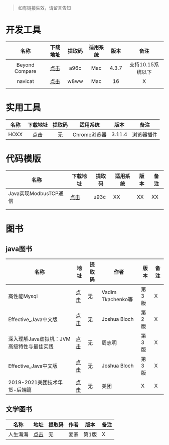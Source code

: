 

> 如有链接失效，请留言告知



# 开发工具

|      名称      |                        下载地址                         | 提取码 | 适用系统 | 版本  |       备注        |
| :------------: | :-----------------------------------------------------: | :----: | :------: | :---: | :---------------: |
| Beyond Compare | [点击](https://pan.baidu.com/s/1U3Ouf9aMMaWz6WJ46Pi7Pw) |  a96c  |   Mac    | 4.3.7 | 支持10.15系统以下 |
|    navicat     | [点击](https://pan.baidu.com/s/1mON7EWmxn7b1d8Xalol4_A) |  w8ww  |   Mac    |  16   |         X         |
|                |                                                         |        |          |       |                   |



# 实用工具    

| 名称 |                      下载地址                      | 提取码 |   适用系统   | 版本   |    备注    |
| :--: | :------------------------------------------------: | :----: | :----------: | ------ | :--------: |
| HOXX | [点击]( https://www.aliyundrive.com/s/oosrDm7KecD) |   无   | Chrome浏览器 | 3.11.4 | 浏览器插件 |



# 代码模版

| 名称                  | 下载地址                                                | 提取码 | 适用系统 | 版本 | 备注 |
| --------------------- | ------------------------------------------------------- | ------ | -------- | ---- | ---- |
| Java实现ModbusTCP通信 | [点击](https://pan.baidu.com/s/1CaoOHPryKs6KGiHFPDawPg) | u93c   | XX       | XX   | XX   |
|                       |                                                         |        |          |      |      |
|                       |                                                         |        |          |      |      |






# 图书 
## java图书

| 名称                                      | 地址                                              | 提取码 | 作者              | 版本  | 备注 |
| ----------------------------------------- | ------------------------------------------------- | ------ | ----------------- | ----- | ---- |
| 高性能Mysql                               | [点击](https://www.aliyundrive.com/s/2QM3fBTsJNU) | 无     | Vadim Tkachenko等 | 第3版 | X    |
| Effective_Java中文版                      | [点击](https://www.aliyundrive.com/s/hLPabhkmM5L) | 无     | Joshua Bloch      | 第2版 | X    |
| 深入理解Java虚拟机：JVM高级特性与最佳实践 | [点击](https://www.aliyundrive.com/s/FxuTuMiFG2d) | 无     | 周志明            | 第3版 | X    |
| Effective_Java中文版                      | [点击](https://www.aliyundrive.com/s/vnGPGp9dMTH) | 无     | Joshua Bloch      | 第3版 | X    |
| 2019-2021美团技术年货-后端篇              | [点击](https://www.aliyundrive.com/s/Be6emSYPiDn) | 无     | 美团              | X     | X    |





## 文学图书

| 名称     | 地址                                              | 提取码 | 作者 | 版本  | 备注 |
| -------- | ------------------------------------------------- | ------ | ---- | ----- | ---- |
| 人生海海 | [点击](https://www.aliyundrive.com/s/DhvU5XfoLua) | 无     | 麦家 | 第1版 | X    |


